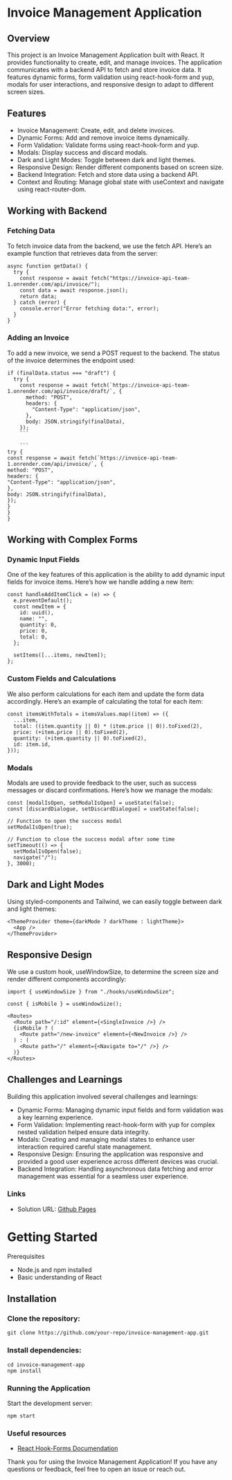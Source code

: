# Invoice Management Application

## Overview

This project is an Invoice Management Application built with React. It provides functionality to create, edit, and manage invoices. The application communicates with a backend API to fetch and store invoice data. It features dynamic forms, form validation using react-hook-form and yup, modals for user interactions, and responsive design to adapt to different screen sizes.

## Features

- Invoice Management: Create, edit, and delete invoices.
- Dynamic Forms: Add and remove invoice items dynamically.
- Form Validation: Validate forms using react-hook-form and yup.
- Modals: Display success and discard modals.
- Dark and Light Modes: Toggle between dark and light themes.
- Responsive Design: Render different components based on screen size.
- Backend Integration: Fetch and store data using a backend API.
- Context and Routing: Manage global state with useContext and navigate using react-router-dom.

## Working with Backend

### Fetching Data

To fetch invoice data from the backend, we use the fetch API. Here’s an example function that retrieves data from the server:

```
async function getData() {
  try {
    const response = await fetch("https://invoice-api-team-1.onrender.com/api/invoice/");
    const data = await response.json();
    return data;
  } catch (error) {
    console.error("Error fetching data:", error);
  }
}
```

### Adding an Invoice

To add a new invoice, we send a POST request to the backend. The status of the invoice determines the endpoint used:

```
if (finalData.status === "draft") {
  try {
    const response = await fetch(`https://invoice-api-team-1.onrender.com/api/invoice/draft/`, {
      method: "POST",
      headers: {
        "Content-Type": "application/json",
      },
      body: JSON.stringify(finalData),
    });
    ```

    ```
try {
const response = await fetch(`https://invoice-api-team-1.onrender.com/api/invoice/`, {
method: "POST",
headers: {
"Content-Type": "application/json",
},
body: JSON.stringify(finalData),
});
}
}
}
```

## Working with Complex Forms

### Dynamic Input Fields

One of the key features of this application is the ability to add dynamic input fields for invoice items. Here’s how we handle adding a new item:

```
const handleAddItemClick = (e) => {
  e.preventDefault();
  const newItem = {
    id: uuid(),
    name: "",
    quantity: 0,
    price: 0,
    total: 0,
  };

  setItems([...items, newItem]);
};
```

### Custom Fields and Calculations

We also perform calculations for each item and update the form data accordingly. Here’s an example of calculating the total for each item:

```
const itemsWithTotals = itemsValues.map((item) => ({
  ...item,
  total: ((item.quantity || 0) * (item.price || 0)).toFixed(2),
  price: (+item.price || 0).toFixed(2),
  quantity: (+item.quantity || 0).toFixed(2),
  id: item.id,
}));
```

### Modals

Modals are used to provide feedback to the user, such as success messages or discard confirmations. Here’s how we manage the modals:

```
const [modalIsOpen, setModalIsOpen] = useState(false);
const [discardDialogue, setDiscardDialogue] = useState(false);

// Function to open the success modal
setModalIsOpen(true);

// Function to close the success modal after some time
setTimeout(() => {
  setModalIsOpen(false);
  navigate("/");
}, 3000);
```

## Dark and Light Modes

Using styled-components and Tailwind, we can easily toggle between dark and light themes:

```
<ThemeProvider theme={darkMode ? darkTheme : lightTheme}>
  <App />
</ThemeProvider>
```

## Responsive Design

We use a custom hook, useWindowSize, to determine the screen size and render different components accordingly:

```
import { useWindowSize } from "./hooks/useWindowSize";

const { isMobile } = useWindowSize();

<Routes>
  <Route path="/:id" element={<SingleInvoice />} />
  {isMobile ? (
    <Route path="/new-invoice" element={<NewInvoice />} />
  ) : (
    <Route path="/" element={<Navigate to="/" />} />
  )}
</Routes>
```

## Challenges and Learnings

Building this application involved several challenges and learnings:

- Dynamic Forms: Managing dynamic input fields and form validation was a key learning experience.
- Form Validation: Implementing react-hook-form with yup for complex nested validation helped ensure data integrity.
- Modals: Creating and managing modal states to enhance user interaction required careful state management.
- Responsive Design: Ensuring the application was responsive and provided a good user experience across different devices was crucial.
- Backend Integration: Handling asynchronous data fetching and error management was essential for a seamless user experience.

### Links

- Solution URL: [Github Pages](https://team-1-invoice-app.vercel.app/)

# Getting Started

Prerequisites

- Node.js and npm installed
- Basic understanding of React

## Installation

### Clone the repository:

```
git clone https://github.com/your-repo/invoice-management-app.git
```

### Install dependencies:

```
cd invoice-management-app
npm install
```

### Running the Application

Start the development server:

```
npm start
```

### Useful resources

- [React Hook-Forms Documendation](https://react-hook-form.com/get-started)

Thank you for using the Invoice Management Application! If you have any questions or feedback, feel free to open an issue or reach out.
